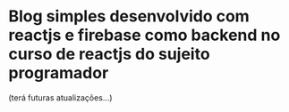 # Blog simples desenvolvido com reactjs e firebase como backend no curso de reactjs do sujeito programador

(terá futuras atualizações...)
